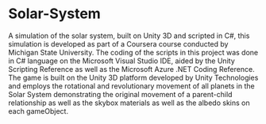 # Solar-System
A simulation of the solar system, built on Unity 3D and scripted in C#, this simulation is developed as part of a Coursera course conducted by Michigan State University.
The coding of the scripts in this project was done in C# language on the Microsoft Visual Studio IDE, aided by the Unity Scripting Reference as well as the Microsoft Azure .NET Coding  Reference.  The game is built on the Unity 3D platform developed by Unity Technologies and employs the rotational and revolutionary movement of all planets in the Solar System demonstrating the original movement of a parent-child relationship as well as the skybox materials as well as the albedo skins on each gameObject.
